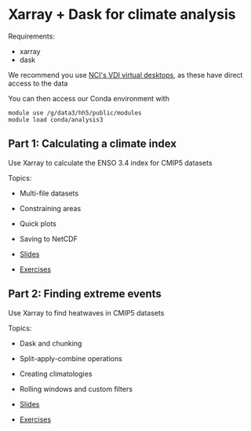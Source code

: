 # Xarray + Dask for climate analysis

Requirements:
 - xarray
 - dask

We recommend you use [NCI's VDI virtual desktops](https://opus.nci.org.au/display/Help/VDI+User+Guide), as these have direct access to the data

You can then access our Conda environment with

    module use /g/data3/hh5/public/modules
    module load conda/analysis3

## Part 1: Calculating a climate index

Use Xarray to calculate the ENSO 3.4 index for CMIP5 datasets

Topics:
 - Multi-file datasets
 - Constraining areas
 - Quick plots
 - Saving to NetCDF

 - [Slides](https://docs.google.com/presentation/d/1RwgEeQFmX8Fvd_lFXxD7v9_pe5xgw9LDcOn92MTbw5k/edit?usp=sharing)
 - [Exercises]()

## Part 2: Finding extreme events

Use Xarray to find heatwaves in CMIP5 datasets

Topics:
 - Dask and chunking
 - Split-apply-combine operations
 - Creating climatologies
 - Rolling windows and custom filters

 - [Slides](https://docs.google.com/presentation/d/1RwgEeQFmX8Fvd_lFXxD7v9_pe5xgw9LDcOn92MTbw5k/edit?usp=sharing)
 - [Exercises]()
